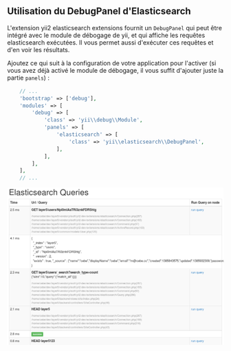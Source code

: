 Utilisation du DebugPanel d'Elasticsearch
-----------------------------------------

L'extension yii2 elasticsearch extensions fournit un `DebugPanel` qui peut être intégré avec le module de débogage de yii, et qui affiche les requêtes elasticsearch exécutées. Il vous permet aussi d'exécuter ces requêtes et d'en voir les résultats.

Ajoutez ce qui suit à la configuration de votre application pour l'activer (si vous avez déjà activé le module de débogage, il vous suffit d'ajouter juste la partie `panels`) :

```php
    // ...
    'bootstrap' => ['debug'],
    'modules' => [
        'debug' => [
            'class' => 'yii\\debug\\Module',
            'panels' => [
                'elasticsearch' => [
                    'class' => 'yii\\elasticsearch\\DebugPanel',
                ],
            ],
        ],
    ],
    // ...
```

![elasticsearch DebugPanel](images/debug.png)
